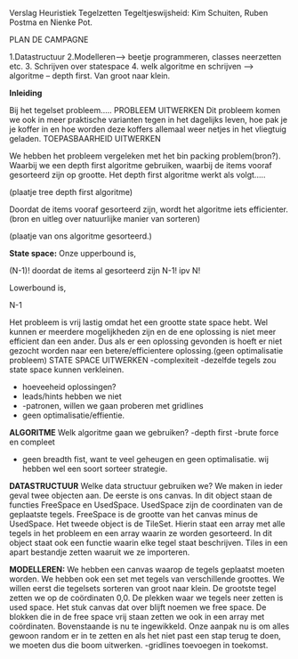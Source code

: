Verslag Heuristiek
Tegelzetten
Tegeltjeswijsheid: Kim Schuiten, Ruben Postma en Nienke Pot.

PLAN DE CAMPAGNE

1.Datastructuur
2.Modelleren--> beetje programmeren, classes neerzetten etc. 
3. Schrijven over statespace
4. welk algoritme en schrijven --> algoritme – depth first. Van groot naar klein.


<b>Inleiding</b>

Bij het tegelset probleem..... PROBLEEM UITWERKEN
Dit probleem komen we ook in meer praktische varianten tegen in het dagelijks leven, hoe pak je je koffer in en hoe worden deze koffers allemaal weer netjes in het vliegtuig geladen. TOEPASBAARHEID UITWERKEN

We hebben het probleem vergeleken met het bin packing problem(bron?). Waarbij we een depth first algoritme gebruiken, waarbij de items vooraf gesorteerd zijn op grootte. Het depth first algoritme werkt als volgt.....

(plaatje tree depth first algoritme)

Doordat de items vooraf gesorteerd zijn, wordt het algoritme iets efficienter.(bron en uitleg over natuurlijke manier van sorteren)

(plaatje van ons algoritme gesorteerd.)

<b>State space:</b>
Onze upperbound is,

(N-1)!
doordat de items al gesorteerd zijn N-1! ipv N!

Lowerbound is,

N-1

Het probleem is vrij lastig omdat het een grootte state space hebt. Wel kunnen er meerdere mogelijkheden zijn en de ene oplossing is niet meer efficient dan een ander. Dus als er een oplossing gevonden is hoeft er niet gezocht worden naar een betere/efficientere oplossing.(geen optimalisatie probleem) STATE SPACE UITWERKEN
-complexiteit
-dezelfde tegels zou state space kunnen verkleinen. 
- hoeveeheid oplossingen?
- leads/hints hebben we niet
- -patronen, willen we gaan proberen met gridlines
- geen optimalisatie/effientie.

<b>ALGORITME</b>
Welk algoritme gaan we gebruiken?
-depth first
-brute force en compleet
- geen breadth fist, want te veel geheugen en geen optimalisatie. wij hebben wel een soort sorteer strategie. 


<b>DATASTRUCTUUR</b>
Welke data structuur gebruiken we?
We maken in ieder geval twee objecten aan. De eerste is ons canvas. In dit object staan de functies FreeSpace en UsedSpace. UsedSpace zijn de coordinaten van de geplaatste tegels. FreeSpace is de grootte van het canvas minus de UsedSpace. Het tweede object is de TileSet. Hierin staat een array met alle tegels in het probleem en een array waarin ze worden gesorteerd. In dit object staat ook een functie waarin elke tegel staat beschrijven. 
Tiles in een apart bestandje zetten waaruit we ze importeren. 

<b>MODELLEREN:</b>
We hebben een canvas waarop de tegels geplaatst moeten worden. We hebben ook een set met tegels van verschillende groottes. 
We willen eerst die tegelsets sorteren van groot naar klein. 
De grootste tegel zetten we op de coördinaten 0,0. De plekken waar we tegels neer zetten is used space. Het stuk canvas dat over blijft noemen we free space. De blokken die in de free space vrij staan zetten we ook in een array met coördinaten. 
Bovenstaande is nu te ingewikkeld. Onze aanpak nu is om alles gewoon random er in te zetten en als het niet past een stap terug te doen, we moeten dus die boom uitwerken. 
-gridlines toevoegen in toekomst. 


